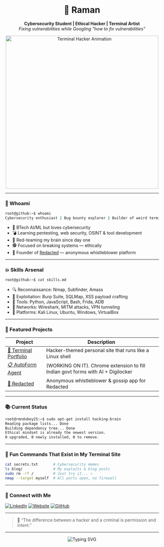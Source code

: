 <h1 align="center">🧠 Raman </h1>
<p align="center">
  <b>Cybersecurity Student | Ethical Hacker | Terminal Artist</b><br>
  <i>Fixing vulnerabilities while Googling "how to fix vulnerabilities"</i>
</p>

<p align="center">
  <img src="https://media.giphy.com/media/3o7abldj0b3rxrZUxW/giphy.gif" width="500" alt="Terminal Hacker Animation">
</p>

---

### 🐍 Whoami

```bash
root@github:~$ whoami
Cybersecurity enthusiast | Bug bounty explorer | Builder of weird terminal things
```

- 🏫 BTech AI/ML but loves cybersecurity   
- 💣 Learning pentesting, web security, OSINT & tool development  
- 🧠 Red-teaming my brain since day one  
- 🕵️ Focused on breaking systems — ethically  
- 🔐 Founder of [Redacted](https://github.com/rmndubey25/Redacted) — anonymous whistleblower platform

---

### 💥 Skills Arsenal

```bash
root@github:~$ cat skills.md
```

- 🔍 Reconnaissance: Nmap, Subfinder, Amass
- 🧪 Exploitation: Burp Suite, SQLMap, XSS payload crafting
- 🧰 Tools: Python, JavaScript, Bash, Frida, ADB
- 🔗 Networks: Wireshark, MITM attacks, VPN tunneling
- 🧱 Platforms: Kali Linux, Ubuntu, Windows, VirtualBox

---

### 🚀 Featured Projects

| Project | Description |
|--------|-------------|
| [🧠 Terminal Portfolio](https://rmndubey25.github.io/terminal) | Hacker-themed personal site that runs like a Linux shell |
| [📋 AutoForm Agent](https://github.com/rmndubey25/autoform-agent) | (WORKING ON IT). Chrome extension to fill Indian govt forms with AI + Digilocker |
| [💬 Redacted](https://github.com/rmndubey25/Redacted) | Anonymous whistleblower & gossip app for Redacted |

---

### 📚 Current Status

```bash
root@rmndubey25:~$ sudo apt-get install hacking-brain
Reading package lists... Done
Building dependency tree... Done
Ethical mindset is already the newest version.
0 upgraded, 0 newly installed, 0 to remove.
```

---

### 🧠 Fun Commands That Exist in My Terminal Site

```bash
cat secrets.txt       # Cybersecurity memes
ls blog/              # My exploits & blog posts
sudo rm -rf /         # Just try it... 💀
nmap --target myself  # All ports open, no firewall
```

---

### 🔗 Connect with Me

[![LinkedIn](https://img.shields.io/badge/LinkedIn-blue?logo=linkedin)](https://donkey.com)
[![Website](https://img.shields.io/badge/Website-%2300ff90?style=flat&logo=github)](https://rmndubey25.github.io/)
[![GitHub](https://img.shields.io/badge/GitHub-%2312100E?logo=github)](https://github.com/rmndubey25)

---

> 💬 “The difference between a hacker and a criminal is permission and intent.”

---

<p align="center">
  <img src="https://readme-typing-svg.demolab.com?font=Fira+Code&duration=2000&pause=500&color=00FF41&center=true&vCenter=true&width=435&lines=Hacking+the+planet...;Reporting+bugs+...;Building+cool+stuff...;Always+learning." alt="Typing SVG" />
</p>
